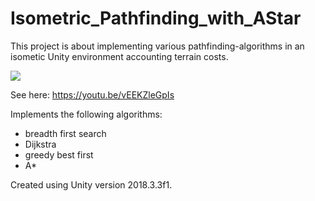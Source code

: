 # Isometric_Pathfinding_with_AStar

This project is about implementing various pathfinding-algorithms in an isometic Unity environment accounting terrain costs.

![](Doc/pathfindingdoc.gif)

See here: https://youtu.be/vEEKZleGpIs

Implements the following algorithms:
* breadth first search
* Dijkstra
* greedy best first
* A*

Created using Unity version 2018.3.3f1.
